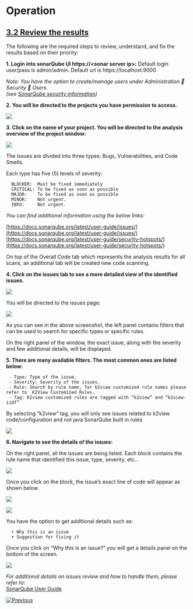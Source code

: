 # Operation



## **<u>3.2 Review the results</u>**

The following are the required steps to review, understand, and fix the results based on their priority:

**1.	Login into sonarQube UI https://\<sonar server ip>:<sonar server port>**
       Default login user/pass is admin/admin.
       Default url is https://localhost:9000

   *Note: You have the option to create/manage users under Administration  Security  Users.  
   (see [SonarQube security information](https://docs.sonarqube.org/latest/instance-administration/security/))*
        

**2.	You will be directed to the projects you have permission to access.**  

![](/articles/COE/SonarQube/images/03_projects.png)



**3. Click on the name of your project. You will be directed to the analysis overview of the project window:**

![](/articles/COE/SonarQube/images/04_analysis_overview.png)

   The issues are divided into three types: Bugs, Vulnerabilities, and Code Smells.

   Each type has five (5) levels of severity:

      BLOCKER:	Must be fixed immediately
      CRITICAL:	To be fixed as soon as possible
      MAJOR:	To be fixed as soon as possible
      MINOR:	Not urgent.
      INFO:		Not urgent.

   *You can find additional information using the below links:*  
   
   [https://docs.sonarqube.org/latest/user-guide/issues/](https://docs.sonarqube.org/latest/user-guide/issues/)  
   [https://docs.sonarqube.org/latest/user-guide/security-hotspots/](https://docs.sonarqube.org/latest/user-guide/security-hotspots/)

   On top of the Overall Code tab which represents the analysis results for all scans, an additional tab will be created new code scanning.



**4.	Click on the issues tab to see a more detailed view of the identified issues.**

![](/articles/COE/SonarQube/images/05_issues.png)

   You will be directed to the issues page:

![](/articles/COE/SonarQube/images/06_issues_page.png)

   As you can see in the above screenshot, the left panel contains filters that can be used to search for specific types or specific rules.  
   
   On the right panel of the window, the exact issue, along with the severity and few additional details, will be displayed.


**5. There are many available filters. The most common ones are listed below:**

     - Type: Type of the issue.
     - Severity: Severity of the issues.
     - Rule: Search by rule name, for k2view customized rule names please refer to  K2View Customized Rules.
     - Tag:	K2view customized rules are tagged with “k2view” and “k2view-iidf”

   By selecting “k2view” tag, you will only see issues related to k2view code/configuration and not java SonarQube built in rules 

![](/articles/COE/SonarQube/images/07_tag.png)



**6.	Navigate to see the details of the issues:**

   On the right panel, all the issues are being listed. Each block contains the rule name that identified this issue, type, severity, etc… 



![](/articles/COE/SonarQube/images/08_issue_details.png)


   Once you click on the block, the issue’s exact line of code will appear as shown below.

![](/articles/COE/SonarQube/images/10_issue_line.png)

![](/articles/COE/SonarQube/images/11_issue_code.png)


   You have the option to get additional details such as:

      •	Why this is an issue
      •	Suggestion for fixing it

   Once you click on “Why this is an issue?” you will get a details panel on the bottom of the screen.



![](/articles/COE/SonarQube/images/12_why_issue.png)



*For additional details on issues review and how to handle them, please refer to:*  
[SonarQube User Guide]( https://docs.sonarqube.org/latest/user-guide/issues/)





[![Previous](/articles/images/Previous.png)](/articles/COE/SonarQube/03_Operation/01_Scan.md)

